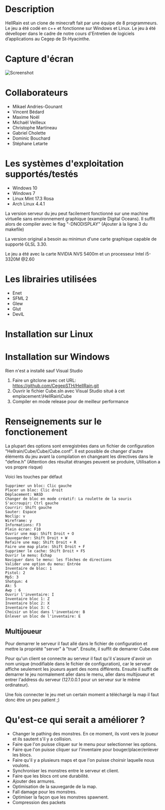 ﻿#	Description
HellRain est un clone de minecraft fait par une équipe de 8 programmeurs. Le
jeu a été codé en c++ et fonctionne sur Windows et Linux. Le jeu à été
dévelloper dans le cadre de notre cours d'Entretien de logiciels d’applications
au Cegep de St-Hyacinthe.

#	Capture d'écran

![Screenshot](http://i.imgur.com/RLC02Hx.png)	

#	Collaborateurs
-	Mikael Andries-Gounant
-	Vincent Bédard
-	Maxime Noël
-	Michaël Veilleux
-	Christophe Martineau
-	Gabriel Cholette
-	Dominic Bouchard
-	Stéphane Letarte
	
#	Les systèmes d'exploitation supportés/testés
-	Windows 10
-	Windows 7
-	Linux Mint 17.3 Rosa
-	Arch Linux 4.4.1

La version serveur du jeu peut facilement fonctionné sur une machine virtuelle
sans environnement graphique (example Digital Oceans). Il suffit alors de compiler avec le flag
"-DNODISPLAY" (Ajouter à la ligne 3 du makefile)

La version original a besoin au minimun d'une carte graphique capable de
supporté GLSL 3.30.

Le jeu a été avec la carte NVIDIA NVS 5400m et un processeur Intel i5-3320M @2.60

#	Les librairies utilisées
-	Enet
-	SFML 2
-	Glew
-	Glut
-	DevIL

#	Installation sur Linux

#	Installation sur Windows
Rien n'est a installé sauf Visual Studio

1.	Faire un gitclone avec cet URL: https://github.com/CegepSTH/HellRain.git
2.	Ouvrir le fichier Cube.sln avec Visual Studio situé à cet emplacement:\HellRain\Cube
3.	Compiler en mode release pour de meilleur performance

#	Renseignements sur le fonctionement
La plupart des options sont enregistrées dans un fichier de configuration
"Hellrain/Cube/Cube/Cube.conf". Il est possible de changer d'autre éléments du
jeu avant la compilation en changeant les directives dans le "define.h"
(Attention des résultat étranges peuvent se produire, Utilisation a vos propre
 risque)

Voici les touches par défaut

	Supprimer un bloc: Clic gauche
	Placer un bloc: Clic droit
	Déplacement: WASD
	Changer de bloc en mode créatif: La roulette de la souris
	S'accroupir: Ctrl gauche
	Courrir: Shift gauche
	Sauter: Espace
	Noclip: v
	Wireframe: y
	Informations: F3
	Plein écran: F10
	Ouvrir une map: Shift Droit + O
	Sauvegarder: Shift Droit + W
	Refaire une map: Shift Droit + R
	Faire une map plate: Shift Droit + F
	Supprimer le cache: Shift Droit + F5
	Ouvrir le menu: Échap
	Naviguer dans le menu: les flèches de directions
	Valider une option du menu: Entrée
	Inventaire de bloc: 1
	Pistol: 2
	Mp5: 3
	Shotgun: 4
	Ak: 5
	Awp : 6
	Ouvrir l'inventaire: I
	Inventaire bloc 1: Z
	Inventaire bloc 2: X
	Inventaire bloc 3: C
	Choisir un bloc dans l'inventaire: B
	Enlever un bloc de l'inventaire: E
	
##	Multijoueur
Pour demarrer le serveur il faut allé dans le fichier de configuration et mettre
la propriété "server" à "true". Ensuite, il suffit de demarrer Cube.exe

Pour qu'un client se connecte au serveur il faut qu'il s'assure d'avoir un nom
unique (modifiable dans le fichier de configuration), car le serveur affiche
seulement les joueurs ayant des noms différents. Ensuite il suffit de demarrer
le jeu normalement aller dans le menu, aller dans multijoueur et entrer
l'address du serveur (127.0.0.1 pour un serveur sur le même ordinateur). 

Une fois connecter le jeu met un certain moment a téléchargé la map il faut donc
être un peu patient ;)

#	Qu'est-ce qui serait a améliorer ?
-	Changer le pathing des monstres. En ce moment, ils vont vers le joueur et ils sautent s'il y a collision.
-	Faire que l'on puisse cliquer sur le menu pour selectionner les options.
-	Faire que l'on puisse cliquer sur l'inventaire pour bouger/placer/enlever les blocs.
-	Faire qu'il y a plusieurs maps et que l'on puisse choirsir laquelle nous voulons.
-	Synchroniser les monstres entre le serveur et client.
-	Faire que les blocs ont une durabilité.
-	Ajouter des armures.
-	Optimisation de la sauvegarde de la map.
-	Fall damage pour les monstres.
-	Optimiser la façon que les monstres spawnent.
-	Compression des packets
